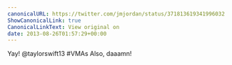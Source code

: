```yaml
---
canonicalURL: https://twitter.com/jmjordan/status/371813619341996032
ShowCanonicalLink: true
CanonicalLinkText: View original on
date: 2013-08-26T01:57:29+00:00
---
```

Yay! @taylorswift13 #VMAs Also, daaamn!
